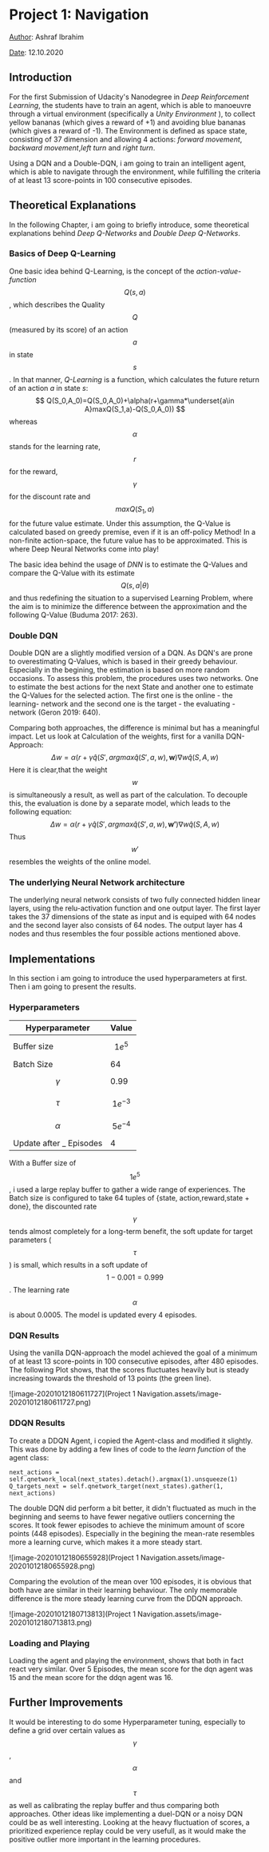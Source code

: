 # Project 1: Navigation 

<u>Author</u>: Ashraf Ibrahim 

<u>Date</u>: 12.10.2020

## Introduction 

For the first Submission of Udacity's Nanodegree in *Deep Reinforcement Learning*, the students have to train an agent, which is able to manoeuvre through a virtual environment (specifically a *Unity Environment* ), to collect yellow bananas (which gives a reward of +1) and avoiding blue bananas (which gives a reward of -1).  The Environment is defined as  space state, consisting of 37 dimension and allowing 4 actions: *forward movement*, *backward movement*,*left turn* and *right turn*. 

Using a DQN and a Double-DQN, i am going to train an intelligent agent, which is able to navigate through the environment, while fulfilling the criteria of at least 13 score-points in 100 consecutive episodes. 

## Theoretical Explanations 

In the following Chapter, i am going to briefly introduce, some theoretical explanations behind *Deep Q-Networks* and *Double Deep Q-Networks*. 

### Basics of Deep Q-Learning 

One basic idea behind Q-Learning, is the concept of the *action-value-function* $$Q(s,a)$$, which describes the Quality $$Q$$ (measured by its score) of an action $$a$$ in state $$s$$. In that manner, *Q-Learning* is a function, which calculates the future return of an action *a* in state *s*: 
$$
Q(S_0,A_0)=Q(S_0,A_0)+\alpha(r+\gamma*\underset{a\in A}maxQ(S_1,a)-Q(S_0,A_0))
$$
whereas $$\alpha$$ stands for the learning rate, $$r$$ for the reward, $$\gamma$$ for the discount rate and $$maxQ(S_1,a)$$ for the future value estimate. Under this assumption, the Q-Value is calculated based on greedy premise, even if it is an off-policy Method! In a non-finite action-space, the future value has to be approximated. This is where Deep Neural Networks come into play! 

The basic idea behind the usage of *DNN* is to estimate the Q-Values and compare the Q-Value with its estimate $$Q(s,a|\theta)$$ and thus redefining the situation to a supervised Learning Problem, where the aim is to minimize the difference between the approximation and the following Q-Value (Buduma 2017: 263).   

### Double DQN 

Double DQN are a slightly modified version of a DQN. As DQN's are prone to overestimating Q-Values, which is based in their greedy behaviour. Especially in the begining, the estimation is based on more random occasions. To assess this problem, the procedures uses two networks. One to estimate the best actions for the next State and another one to estimate the Q-Values for the selected action. The first one is the online - the learning-  network and the second one is  the target - the evaluating - network (Geron 2019: 640). 

Comparing both approaches, the difference is minimal but has a meaningful impact. Let us look at Calculation of the weights, first for a vanilla DQN-Approach:
$$
\Delta w=\alpha(r+\gamma\hat{q}(S', argmax\hat{q}(S',a,w),\pmb{w}) \nabla w \hat{q}(S,A,w)
$$
Here it is clear,that the weight $$w$$ is simultaneously a result, as well as part of the calculation. To decouple this, the evaluation is done by a separate model, which leads to the following equation: 
$$
\Delta w=\alpha(r+\gamma\hat{q}(S', argmax\hat{q}(S',a,w),\pmb{w'}) \nabla w \hat{q}(S,A,w)
$$
Thus $$w'$$ resembles the weights of the online model. 



### The underlying Neural Network architecture

The underlying neural network consists of two fully connected hidden linear layers, using the relu-activation function and one output layer. The first layer takes the 37 dimensions of the state as input and is equiped with 64 nodes and the second layer also consists of 64 nodes. The output layer has 4 nodes and thus resembles the four possible actions mentioned above.  



## Implementations 

In this section i am going to introduce the used hyperparameters at first. Then i am going to present the results. 

### Hyperparameters 

| Hyperparameter          | Value       |
| ----------------------- | ----------- |
| Buffer size             | $$1e^5$$    |
| Batch Size              | 64          |
| $$\gamma$$              | 0.99        |
| $$\tau$$                | $$1e^{-3}$$ |
| $$\alpha$$              | $$5e^{-4}$$ |
| Update after _ Episodes | 4           |

With a Buffer size of $$1e^5$$, i used a large replay buffer to gather a wide range of experiences. The Batch size is configured to take 64 tuples of {state, action,reward,state + done}, the discounted rate $$\gamma$$ tends almost completely for a long-term benefit, the soft update for target parameters ($$\tau$$)  is small, which results in a soft update of $$1-0.001=0.999$$. The learning rate $$\alpha$$ is about 0.0005. The model is updated every 4 episodes. 



### DQN Results 

Using the vanilla DQN-approach the model achieved the goal of a minimum of at least 13 score-points in 100 consecutive episodes, after 480 episodes. The following Plot shows, that the scores fluctuates heavily but is steady increasing towards the threshold of 13 points (the green line). 

![image-20201012180611727](Project 1 Navigation.assets/image-20201012180611727.png)

### DDQN Results 

To create a DDQN Agent, i copied the Agent-class and modified it slightly. This was done by adding a few lines of code to the *learn function* of the agent class:

`next_actions = self.qnetwork_local(next_states).detach().argmax(1).unsqueeze(1)
Q_targets_next = self.qnetwork_target(next_states).gather(1, next_actions)` 

The double DQN did perform a bit better, it didn't fluctuated as much in the beginning and seems to have fewer negative outliers concerning the scores. It took fewer episodes to achieve the minimum amount of score points (448 episodes). Especially in the begining the mean-rate resembles more a learning curve, which makes it a more steady start. 

![image-20201012180655928](Project 1 Navigation.assets/image-20201012180655928.png)

Comparing the evolution of the mean over 100 episodes, it is obvious that both have are similar in their learning behaviour. The only memorable difference is the more steady learning curve from the DDQN approach. 

![image-20201012180713813](Project 1 Navigation.assets/image-20201012180713813.png)



### Loading and Playing 

Loading the agent and playing the environment, shows that both in fact react very similar. Over 5 Episodes, the mean score for the dqn agent was 15 and the mean score for the ddqn agent was 16.  



## Further Improvements 

It would be interesting to do some Hyperparameter tuning, especially to define a grid over certain values as $$\gamma$$, $$\alpha$$ and $$\tau$$ as well as calibrating the replay buffer and thus comparing both approaches. Other ideas like implementing a duel-DQN or a noisy DQN could be as well interesting. Looking at the heavy fluctuation of scores, a prioritized experience replay could be very usefull, as it would make the positive outlier more important in the learning procedures. 